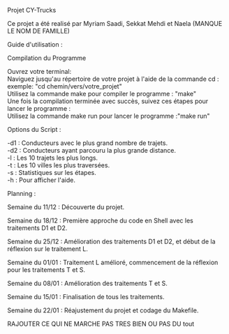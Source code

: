 Projet CY-Trucks 

Ce projet a été realisé par Myriam Saadi, Sekkat Mehdi et Naela (MANQUE LE NOM DE FAMILLE)

Guide d'utilisation :

Compilation du Programme

Ouvrez votre terminal:                                                                                              
Naviguez jusqu'au répertoire de votre projet à l'aide de la commande cd : exemple: "cd chemin/vers/votre_projet"                                                                  
Utilisez la commande make pour compiler le programme : "make"                                                               
Une fois la compilation terminée avec succès, suivez ces étapes pour lancer le programme :                                                                                 
Utilisez la commande make run pour lancer le programme :"make run"                                                                                

Options du Script :

-d1 : Conducteurs avec le plus grand nombre de trajets.                                                 
-d2 : Conducteurs ayant parcouru la plus grande distance.                                             
-l : Les 10 trajets les plus longs.                        
-t : Les 10 villes les plus traversées.                               
-s : Statistiques sur les étapes.                            
-h : Pour afficher l'aide.                                              

Planning :

Semaine du 11/12 : Découverte du projet.

Semaine du 18/12 : Première approche du code en Shell avec les traitements D1 et D2.

Semaine du 25/12 : Amélioration des traitements D1 et D2, et début de la réflexion sur le traitement L.

Semaine du 01/01 : Traitement L amélioré, commencement de la réflexion pour les traitements T et S.

Semaine du 08/01 : Amélioration des traitements T et S.

Semaine du 15/01 : Finalisation de tous les traitements.

Semaine du 22/01 : Réajustement du projet et codage du Makefile.

RAJOUTER CE QUI NE MARCHE PAS TRES BIEN OU PAS DU tout

